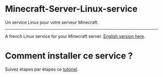 Minecraft-Server-Linux-service
==============================

Un service Linux pour votre serveur Minecraft.

--------------------------

A french Linux service for your Minecraft server. [English version here](https://github.com/unixfox/Minecraft-Server-Linux-service/tree/master-en).

# Comment installer ce service ?

Suivez étapes par étapes ce [tutoriel](http://devbukkit.fr/forum/threads/cr%C3%A9er-un-service-linux-pour-son-serveur-minecraft.1141/).
